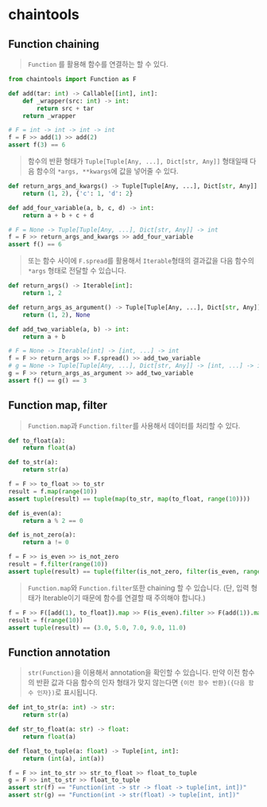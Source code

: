 # chaintools


## Function chaining

> `Function` 를 활용해 함수를 연결하는 할 수 있다.

```python
from chaintools import Function as F

def add(tar: int) -> Callable[[int], int]:
    def _wrapper(src: int) -> int:
        return src + tar
    return _wrapper

# F = int -> int -> int -> int
f = F >> add(1) >> add(2)
assert f(3) == 6
```

> 함수의 반환 형태가 `Tuple[Tuple[Any, ...], Dict[str, Any]]` 형태일때 다음 함수의 `*args, **kwargs`에 값을 넣어줄 수 있다.

```python
def return_args_and_kwargs() -> Tuple[Tuple[Any, ...], Dict[str, Any]]:
    return (1, 2), {'c': 1, 'd': 2}

def add_four_variable(a, b, c, d) -> int:
    return a + b + c + d

# F = None -> Tuple[Tuple[Any, ...], Dict[str, Any]] -> int
f = F >> return_args_and_kwargs >> add_four_variable
assert f() == 6
```

> 또는 함수 사이에 `F.spread`를 활용해서 `Iterable`형태의 결과값을 다음 함수의 `*args` 형태로 전달할 수 있습니다.

```python
def return_args() -> Iterable[int]:
    return 1, 2

def return_args_as_argument() -> Tuple[Tuple[Any, ...], Dict[str, Any]]:
    return (1, 2), None

def add_two_variable(a, b) -> int:
    return a + b

# F = None -> Iterable[int] -> [int, ...] -> int
f = F >> return_args >> F.spread() >> add_two_variable
# g = None -> Tuple[Tuple[Any, ...], Dict[str, Any]] -> [int, ...] -> int
g = F >> return_args_as_argument >> add_two_variable
assert f() == g() == 3
```

## Function map, filter

> `Function.map`과 `Function.filter`를 사용해서 데이터를 처리할 수 있다.
```python
def to_float(a):
    return float(a)

def to_str(a):
    return str(a)

f = F >> to_float >> to_str
result = f.map(range(10))
assert tuple(result) == tuple(map(to_str, map(to_float, range(10))))
```

```python
def is_even(a):
    return a % 2 == 0

def is_not_zero(a):
    return a != 0

f = F >> is_even >> is_not_zero
result = f.filter(range(10))
assert tuple(result) == tuple(filter(is_not_zero, filter(is_even, range(10))))
```

> `Function.map`와 `Function.filter`또한 chaining 할 수 있습니다. (단, 입력 형태가 Iterable이기 때문에 함수를 연결할 때 주의해야 합니다.)
```python
f = F >> F([add(1), to_float]).map >> F(is_even).filter >> F(add(1)).map
result = f(range(10))
assert tuple(result) == (3.0, 5.0, 7.0, 9.0, 11.0)
```


## Function annotation

> `str(Function)`을 이용해서 annotation을 확인할 수 있습니다. 만약 이전 함수의 반환 값과 다음 함수의 인자 형태가 맞지 않는다면 `{이전 함수 반환}({다음 함수 인자})`로 표시됩니다.

```python
def int_to_str(a: int) -> str:
    return str(a)

def str_to_float(a: str) -> float:
    return float(a)

def float_to_tuple(a: float) -> Tuple[int, int]:
    return (int(a), int(a))

f = F >> int_to_str >> str_to_float >> float_to_tuple
g = F >> int_to_str >> float_to_tuple
assert str(f) == "Function(int -> str -> float -> tuple[int, int])"
assert str(g) == "Function(int -> str(float) -> tuple[int, int])"
```